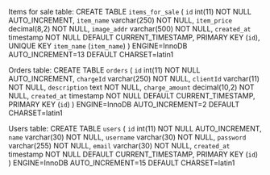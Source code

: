Items for sale table:
CREATE TABLE `items_for_sale` (
 `id` int(11) NOT NULL AUTO_INCREMENT,
 `item_name` varchar(250) NOT NULL,
 `item_price` decimal(8,2) NOT NULL,
 `image_addr` varchar(500) NOT NULL,
 `created_at` timestamp NOT NULL DEFAULT CURRENT_TIMESTAMP,
 PRIMARY KEY (`id`),
 UNIQUE KEY `item_name` (`item_name`)
) ENGINE=InnoDB AUTO_INCREMENT=13 DEFAULT CHARSET=latin1

Orders table:
CREATE TABLE `orders` (
 `id` int(11) NOT NULL AUTO_INCREMENT,
 `chargeId` varchar(250) NOT NULL,
 `clientId` varchar(11) NOT NULL,
 `description` text NOT NULL,
 `charge_amount` decimal(10,2) NOT NULL,
 `created_at` timestamp NOT NULL DEFAULT CURRENT_TIMESTAMP,
 PRIMARY KEY (`id`)
) ENGINE=InnoDB AUTO_INCREMENT=2 DEFAULT CHARSET=latin1

Users table:
CREATE TABLE `users` (
 `id` int(11) NOT NULL AUTO_INCREMENT,
 `name` varchar(30) NOT NULL,
 `username` varchar(30) NOT NULL,
 `password` varchar(255) NOT NULL,
 `email` varchar(30) NOT NULL,
 `created_at` timestamp NOT NULL DEFAULT CURRENT_TIMESTAMP,
 PRIMARY KEY (`id`)
) ENGINE=InnoDB AUTO_INCREMENT=15 DEFAULT CHARSET=latin1
